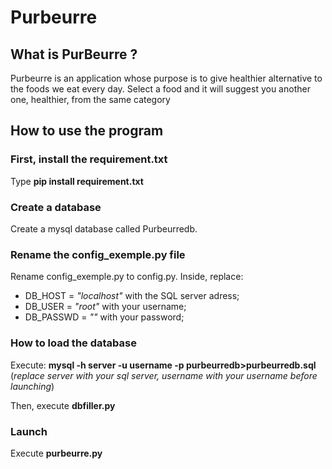 # Purbeurre

## What is PurBeurre ? 

Purbeurre is an application whose purpose is to give healthier alternative to the foods we eat every day.
Select a food and it will suggest you another one, healthier, from the same category

## How to use the program

### First, install the requirement.txt 

Type **pip install requirement.txt**

### Create a database  

Create a mysql database called Purbeurredb. 

### Rename the config_exemple.py file

Rename config_exemple.py to config.py.
Inside, replace:
- DB_HOST = _"localhost"_ with the SQL server adress;
- DB_USER = _"root"_ with your username;
- DB_PASSWD = _""_ with your password;

### How to load the database 

Execute:
**mysql -h server -u username -p purbeurredb>purbeurredb.sql**
(*replace server with your sql server, username with your username before launching*)

Then, execute **dbfiller.py**

### Launch

Execute **purbeurre.py**


